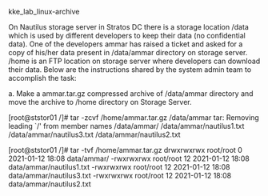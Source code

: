 kke_lab_linux-archive

On Nautilus storage server in Stratos DC there is a storage location /data which is used by different developers to keep their data (no confidential data). One of the developers ammar has raised a ticket and asked for a copy of his/her data present in /data/ammar directory on storage server. /home is an FTP location on storage server where developers can download their data. Below are the instructions shared by the system admin team to accomplish the task:


a. Make a ammar.tar.gz compressed archive of /data/ammar directory and move the archive to /home directory on Storage Server.

[root@ststor01 /]# tar -zcvf /home/ammar.tar.gz /data/ammar
tar: Removing leading `/' from member names
/data/ammar/
/data/ammar/nautilus1.txt
/data/ammar/nautilus3.txt
/data/ammar/nautilus2.txt


[root@ststor01 /]# tar -tvf  /home/ammar.tar.gz
drwxrwxrwx root/root         0 2021-01-12 18:08 data/ammar/
-rwxrwxrwx root/root        12 2021-01-12 18:08 data/ammar/nautilus1.txt
-rwxrwxrwx root/root        12 2021-01-12 18:08 data/ammar/nautilus3.txt
-rwxrwxrwx root/root        12 2021-01-12 18:08 data/ammar/nautilus2.txt
